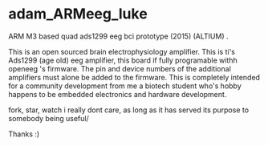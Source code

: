 # adam_ARMeeg_luke
ARM M3 based quad ads1299 eeg bci prototype (2015) (ALTIUM) .

This is an open sourced brain electrophysiology amplifier. This is ti's Ads1299 (age old) eeg amplifier, this board if fully programable withh openeeg 's firmware. The pin and device numbers of the additional amplifiers must alone be added to the 
firmware.
This is completely intended for a community development from me a biotech student who's hobby happens to be embedded electronics and hardware development. 

fork, star, watch i really dont care, as long as it has served its purpose to somebody being useful/

Thanks :)
